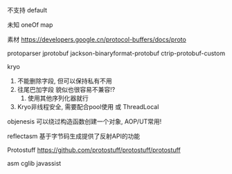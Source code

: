不支持
default

未知
oneOf
map

素材
https://developers.google.cn/protocol-buffers/docs/proto

protoparser
jprotobuf
jackson-binaryformat-protobuf
ctrip-protobuf-custom


kryo
1. 不能删除字段, 但可以保持私有不用
2. 往尾巴加字段 貌似也很容易不兼容!?
	1. 使用其他序列化器就行
3. Kryo非线程安全, 需要配合pool使用 或 ThreadLocal

objenesis 可以绕过构造函数创建一个对象, AOP/UT常用!

reflectasm 基于字节码生成提供了反射API的功能


Protostuff
https://github.com/protostuff/protostuff/protostuff

asm
cglib
javassist

